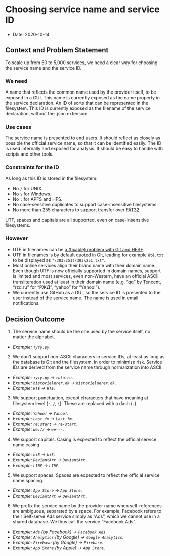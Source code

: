 # Choosing service name and service ID

- Date: 2020-10-14

## Context and Problem Statement

To scale up from 50 to 5,000 services, we need a clear way for choosing the service name and the service ID.

### We need

A name that reflects the common name used by the provider itself, to be exposed in a GUI. This name is currently exposed as the name property in the service declaration.
An ID of sorts that can be represented in the filesystem. This ID is currently exposed as the filename of the service declaration, without the .json extension.

### Use cases

The service name is presented to end users. It should reflect as closely as possible the official service name, so that it can be identified easily.
The ID is used internally and exposed for analysis. It should be easy to handle with scripts and other tools.

### Constraints for the ID

As long as this ID is stored in the filesystem:

- No `/` for UNIX.
- No `\` for Windows.
- No `:` for APFS and HFS.
- No case-sensitive duplicates to support case-insensitive filesystems.
- No more than 255 characters to support transfer over [FAT32](https://en.wikipedia.org/wiki/File_Allocation_Table#FAT32).

UTF, spaces and capitals are all supported, even on case-insensitive filesystems.

### However

- UTF in filenames can be [a (fixable) problem with Git and HFS+](https://stackoverflow.com/questions/5581857/git-and-the-umlaut-problem-on-mac-os-x).
- UTF in filenames is by default quoted in Git, leading for example `été.txt` to be displayed as `"\303\251t\303\251.txt"`.
- Most online services align their brand name with their domain name. Even though UTF is now officially supported in domain names, support is limited and most services, even non-Western, have an official ASCII transliteration used at least in their domain name (e.g. “qq” by Tencent, “rzd.ru” for “РЖД”, “yahoo” for “Yahoo!”).
- We currently use GitHub as a GUI, so the service ID is presented to the user instead of the service name. The name is used in email notifications.

## Decision Outcome

1. The service name should be the one used by the service itself, no matter the alphabet.

- _Example: `туту.ру`_.

2. We don't support non-ASCII characters in service IDs, at least as long as the database is Git and the filesystem, in order to minimise risk. Service IDs are derived from the service name through normalization into ASCII.

- _Example: `туту.ру` → `tutu.ru`_.
- _Example: `historielærer.dk` → `historielaerer.dk`_.
- _Example: `RTÉ` → `RTE`_.

3. We support punctuation, except characters that have meaning at filesystem level (`:`, `/`, `\`). These are replaced with a dash (`-`).

- _Example: `Yahoo!` → `Yahoo!`_.
- _Example: `Last.fm` → `Last.fm`_.
- _Example: `re:start` → `re-start`_.
- _Example: `we://` → `we---`_.

4. We support capitals. Casing is expected to reflect the official service name casing.

- _Example: `hi5` → `hi5`_.
- _Example: `DeviantArt` → `DeviantArt`_.
- _Example: `LINE` → `LINE`_.

5. We support spaces. Spaces are expected to reflect the official service name spacing.

- _Example: `App Store` → `App Store`_.
- _Example: `DeviantArt` → `DeviantArt`_.

6. We prefix the service name by the provider name when self-references are ambiguous, separated by a space. For example, Facebook refers to their Self-serve Ads service simply as “Ads”, which we cannot use in a shared database. We thus call the service “Facebook Ads”.

- _Example: `Ads` (by Facebook) → `Facebook Ads`_.
- _Example: `Analytics` (by Google) → `Google Analytics`_.
- _Example: `Firebase` (by Google) → `Firebase`_.
- _Example: `App Store` (by Apple) → `App Store`_.
